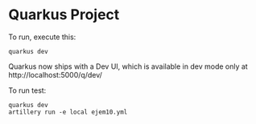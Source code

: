 # Quarkus Project

To run, execute this:

```
quarkus dev
```

Quarkus now ships with a Dev UI, which is available in dev mode only at http://localhost:5000/q/dev/

To run test:

```
quarkus dev
artillery run -e local ejem10.yml
```
